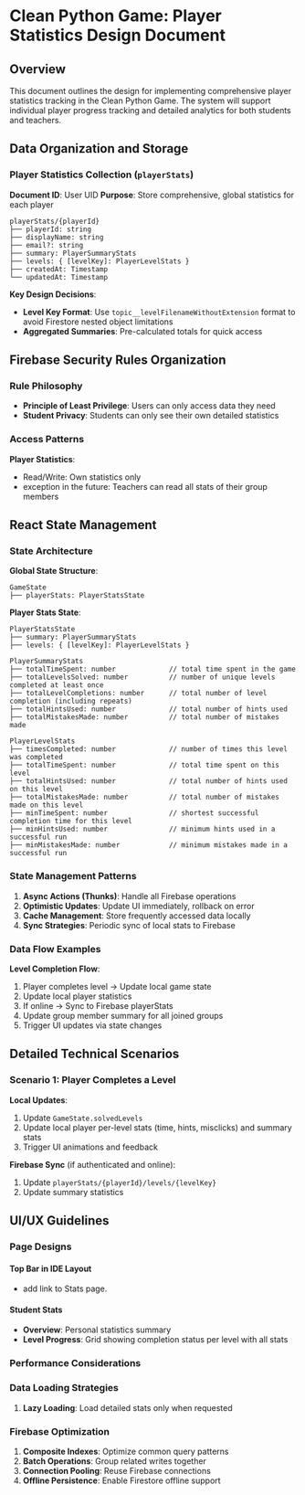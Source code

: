 # Clean Python Game: Player Statistics Design Document

## Overview

This document outlines the design for implementing comprehensive player statistics tracking in the Clean Python Game.
The system will support individual player progress tracking and detailed analytics for both students and teachers.

## Data Organization and Storage

### Player Statistics Collection (`playerStats`)

**Document ID**: User UID
**Purpose**: Store comprehensive, global statistics for each player

```
playerStats/{playerId}
├── playerId: string
├── displayName: string
├── email?: string
├── summary: PlayerSummaryStats
├── levels: { [levelKey]: PlayerLevelStats }
├── createdAt: Timestamp
└── updatedAt: Timestamp
```

**Key Design Decisions**:

- **Level Key Format**: Use `topic__levelFilenameWithoutExtension` format to avoid Firestore nested object limitations
- **Aggregated Summaries**: Pre-calculated totals for quick access

## Firebase Security Rules Organization

### Rule Philosophy

- **Principle of Least Privilege**: Users can only access data they need
- **Student Privacy**: Students can only see their own detailed statistics

### Access Patterns

**Player Statistics**:

- Read/Write: Own statistics only
- exception in the future: Teachers can read all stats of their group members

## React State Management

### State Architecture

**Global State Structure**:

```
GameState
├── playerStats: PlayerStatsState
```

**Player Stats State**:

```
PlayerStatsState
├── summary: PlayerSummaryStats
├── levels: { [levelKey]: PlayerLevelStats }
```

```
PlayerSummaryStats
├── totalTimeSpent: number             // total time spent in the game
├── totalLevelsSolved: number          // number of unique levels completed at least once
├── totalLevelCompletions: number      // total number of level completion (including repeats)
├── totalHintsUsed: number             // total number of hints used
├── totalMistakesMade: number          // total number of mistakes made

PlayerLevelStats
├── timesCompleted: number             // number of times this level was completed
├── totalTimeSpent: number             // total time spent on this level
├── totalHintsUsed: number             // total number of hints used on this level
├── totalMistakesMade: number          // total number of mistakes made on this level
├── minTimeSpent: number               // shortest successful completion time for this level
├── minHintsUsed: number               // minimum hints used in a successful run
├── minMistakesMade: number            // minimum mistakes made in a successful run
```

### State Management Patterns

1. **Async Actions (Thunks)**: Handle all Firebase operations
2. **Optimistic Updates**: Update UI immediately, rollback on error
3. **Cache Management**: Store frequently accessed data locally
4. **Sync Strategies**: Periodic sync of local stats to Firebase

### Data Flow Examples

**Level Completion Flow**:

1. Player completes level → Update local game state
2. Update local player statistics
3. If online → Sync to Firebase playerStats
4. Update group member summary for all joined groups
5. Trigger UI updates via state changes

## Detailed Technical Scenarios

### Scenario 1: Player Completes a Level

**Local Updates**:

1. Update `GameState.solvedLevels`
2. Update local player per-level stats (time, hints, misclicks) and summary stats
3. Trigger UI animations and feedback

**Firebase Sync** (if authenticated and online):

1. Update `playerStats/{playerId}/levels/{levelKey}`
2. Update summary statistics

## UI/UX Guidelines

### Page Designs

#### Top Bar in IDE Layout

- add link to Stats page.

#### Student Stats

- **Overview**: Personal statistics summary
- **Level Progress**: Grid showing completion status per level with all stats

### Performance Considerations

### Data Loading Strategies

1. **Lazy Loading**: Load detailed stats only when requested

### Firebase Optimization

1. **Composite Indexes**: Optimize common query patterns
2. **Batch Operations**: Group related writes together
3. **Connection Pooling**: Reuse Firebase connections
4. **Offline Persistence**: Enable Firestore offline support